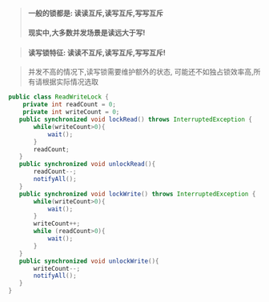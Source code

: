 > #### 一般的锁都是: 读读互斥,读写互斥,写写互斥
> #### 现实中,大多数并发场景是读远大于写!

> #### 读写锁特征: 读读不互斥,读写互斥,写写互斥!

> 并发不高的情况下,读写锁需要维护额外的状态, 可能还不如独占锁效率高,所有请根据实际情况选取

```java
public class ReadWriteLock {
    private int readCount = 0;
    private int writeCount = 0;
   public synchronized void lockRead() throws InterruptedException {
       while(writeCount>0){
           wait();
       }
       readCount;
   }
   public synchronized void unlockRead(){
       readCount--;
       notifyAll();
   }
   public synchronized void lockWrite() throws InterruptedException {
       while(writeCount>0){
           wait();
       }
       writeCount++;
       while (readCount>0){
           wait();
       }
   }
   public synchronized void unlockWrite(){
       writeCount--;
       notifyAll();
   }
}
```